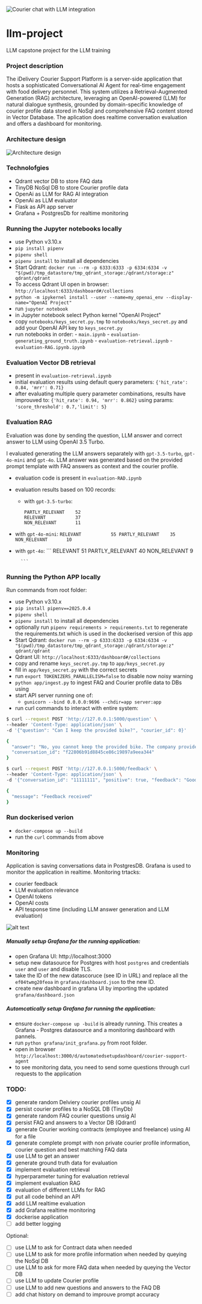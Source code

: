 ![Courier chat with LLM integration](courier.png)

# llm-project
LLM capstone project for the LLM training

### Project description

The iDelivery Courier Support Platform is a server-side application that hosts a sophisticated Conversational AI Agent for real-time engagement with food delivery personnel. This system utilizes a Retrieval-Augmented Generation (RAG) architecture, leveraging an OpenAI-powered (LLM) for natural dialogue synthesis, grounded by domain-specific knowledge of courier profile data stored in NoSql and comprehensive FAQ content stored in Vector Database. The aplication does realtime conversation evaluation and offers a dashboard for monitoring.

### Architecture design

![Architecture design](architecture_design.png)

### Technolofgies

- Qdrant vector DB to store FAQ data
- TinyDB NoSql DB to store Courier profile data
- OpenAi as LLM for RAG AI integration
- OpenAi as LLM evaluator
- Flask as API app server
- Grafana + PostgresDb for realtime monitoring

### Running the Jupyter notebooks locally

 - use Python v3.10.x
 - `pip install pipenv`
 - `pipenv shell`
 - `pipenv install` to install all dependencies
 - Start Qdrant: `docker run --rm -p 6333:6333 -p 6334:6334 -v "$(pwd)/tmp_datastore/tmp_qdrant_storage:/qdrant/storage:z" qdrant/qdrant`
 - To access Qdrant UI open in browser: `http://localhost:6333/dashboard#/collections`
 - `python -m ipykernel install --user --name=my_openai_env --display-name="OpenAI Project"`
 - run `jupyter notebook`
 - in Jupyter notebook select Python kernel "OpenAI Project"
 - copy `notebooks/keys_secret.py.tmp` to `notebooks/keys_secret.py` and add your OpenAI API key to `keys_secret.py`
 - run notebooks in order: 
        - `main.ipynb`
        - `evaluation-generating_ground_truth.ipynb`
        - `evaluation-retrieval.ipynb`
        - `evaluation-RAG.ipynb.ipynb`
        

### Evaluation Vector DB retrieval

- present in `evaluation-retrieval.ipynb`
- initial evaluation results using default query parameters: `{'hit_rate': 0.84, 'mrr': 0.71}`
- after evaluating multiple query parameter combinations, results have improuved to:
`{'hit_rate': 0.94, 'mrr': 0.862}` using params: `'score_threshold': 0.7,'limit': 5}`


### Evaluation RAG

Evaluation was done by sending the question, LLM answer and correct answer to LLM using OpenAI 3.5 Turbo.

I evaluated generating the LLM answers separately with `gpt-3.5-turbo`, `gpt-4o-mini` and `gpt-4o`.
LLM answer was generated based on the provided prompt template with FAQ answers as context and the courier profile.

- evaluation code is present in `evaluation-RAD.ipynb`
- evaluation results based on 100 records: 
    - with `gpt-3.5-turbo`:
        ```
        PARTLY_RELEVANT    52
        RELEVANT           37
        NON_RELEVANT       11
        ```
- with `gpt-4o-mini`:
        ```
        RELEVANT           55
        PARTLY_RELEVANT    35
        NON_RELEVANT       10
        ```
- with `gpt-4o`:
        ```
        RELEVANT           51
        PARTLY_RELEVANT    40
        NON_RELEVANT        9

        ```

### Running the Python APP locally

Run commands from root folder:
- use Python v3.10.x
- `pip install pipenv==2025.0.4`
- `pipenv shell`
- `pipenv install` to install all dependencies
- optionally run `pipenv requirements > requirements.txt` to regenerate the requirements.txt which is used in the dockerised version of this app
- Start Qdrant: `docker run --rm -p 6333:6333 -p 6334:6334 -v "$(pwd)/tmp_datastore/tmp_qdrant_storage:/qdrant/storage:z" qdrant/qdrant`
- Qdrant UI: `http://localhost:6333/dashboard#/collections`
- copy and rename `keys_secret.py.tmp` to `app/keys_secret.py`
- fill in `app/keys_secret.py` with the correct secrets
- run `export TOKENIZERS_PARALLELISM=false` to disable now noisy warning
-  `python app/ingest.py` to ingest FAQ and Courier profile data to DBs using
- start API server running one of:
    - `gunicorn --bind 0.0.0.0:9696 --chdir=app server:app`
- run curl commands to interact with entire system:
```sh
$ curl --request POST 'http://127.0.0.1:5000/question' \
--header 'Content-Type: application/json' \
-d '{"question": "Can I keep the provided bike?", "courier_id": 0}'

{
  "answer": "No, you cannot keep the provided bike. The company provides the bike for your use while working, but it must be returned when you are no longer employed or no longer require it for deliveries.",
  "conversation_id": "f22806b91d8845ce86c19897a9eea344"
}
```

```sh
$ curl --request POST 'http://127.0.0.1:5000/feedback' \
--header 'Content-Type: application/json' \
-d '{"conversation_id": "11111111", "positive": true, "feedback": "Good"}'

{
  "message": "Feedback received"
}
```
### Run dockerised verion

- `docker-compose up --build`
- run the `curl` commands from above

### Monitoring

Application is saving conversations data in PostgresDB. Grafana is used to monitor the application in realtime.
Monitoring trtacks:
- courier feedback
- LLM evaluation relevance
- OpenAI tokens
- OpenAI costs
- API tesponse time (including LLM answer generation and LLM evaluation)

![alt text](image.png)

##### Manually setup Grafana for the running application:
- open Grafana UI: http://localhost:3000
- setup new datasource for Postgres with host `postgres` and credentials `user` and `user` and disable TLS.
- take the ID of the new datascoruce (see ID in URL) and replace all the `ef04twmg20feoa` in `grafana/dashboard.json` to the new ID.
- create new dashboard in grafana UI by importing the updated `grafana/dashboard.json`

##### Automcatically setup Grafana for running the application:
- ensure `docker-compose up -build` is already running. This creates a Grafana - Postgres  datasource and a monitoring dashboard with pannels.
- run `python grafana/init_grafana.py` from root folder.
- open in browser `http://localhost:3000/d/automatedsetupdashboard/courier-support-agent`
- to see monitoring data, you need to send some questions through curl requests to the application

### TODO:

- [x] generate random Delviery courier profiles unsig AI
- [x] persist courier profiles to a NoSQL DB (TinyDb)
- [x] generate random FAQ courier questions unsig AI
- [x] persist FAQ and answers to a Vector DB (Qdrant)
- [x] generate Courier working contracts (employee and freelance) using AI for a file
- [x] generate complete prompt with non private courier profile information, courier question and best matching FAQ data
- [x] use LLM to get an answer
- [x] generate ground truth data for evaluation
- [x] implement evaluation retrieval
- [x] hyperparameter tuning for evaluation retrieval
- [x] implement evaluation RAG
- [x] evaluation of different LLMs for RAG
- [x] put all code behind an API
- [x] add LLM realtime evaluation
- [x] add Grafana realtime monitoring
- [x] dockerise application
- [ ] add better logging

Optional:
- [ ] use LLM to ask for Contract data when needed
- [ ] use LLM to ask for more profile information when needed by queying the NoSql DB
- [ ] use LLM to ask for more FAQ data when needed by queying the Vector DB
- [ ] use LLM to update Courier profile 
- [ ] use LLM to add new questions and answers to the FAQ DB
- [ ] add chat history on demand to improuve prompt accuracy
